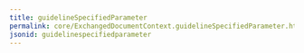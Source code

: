 ```yaml
---
title: guidelineSpecifiedParameter
permalink: core/ExchangedDocumentContext.guidelineSpecifiedParameter.html
jsonid: guidelinespecifiedparameter
---
```

